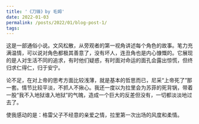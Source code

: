 ```yaml
---
title: '《刀锋》by 毛姆'
date: 2022-01-03
permalink: /posts/2022/01/blog-post-1/
tags:
---
```


这是一部通俗小说。文风松散，从旁观者的第一视角讲述每个角色的故事。笔力充满温情，可以说对角色都极其善意了，没有坏人，连丑角也是内心慷慨的。它展现的是人对生活不同的追求，有时他们疑惑，有时面对命运的面孔会露出惊慌，但终归求仁得仁，归于安宁。

论不足，在对上帝的思考方面比较浅薄，就是基本的哲思而已，尼采“上帝死了”那一套。情节比较平淡，不抓人不揪心。我还一度以为拉里会为苏菲的死背锅，带着一股“我不入地狱谁入地狱”的气魄，造成一个巨大的反差但没有，一切都淡淡地过去了。

使我感动的是：格雷父子不经意的亲爱之情，拉里第一次出场的风度和柔情。
